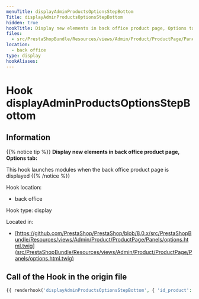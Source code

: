 ```yaml
---
menuTitle: displayAdminProductsOptionsStepBottom
Title: displayAdminProductsOptionsStepBottom
hidden: true
hookTitle: Display new elements in back office product page, Options tab
files:
  - src/PrestaShopBundle/Resources/views/Admin/Product/ProductPage/Panels/options.html.twig
location:
  - back office
type: display
hookAliases:
---
```


# Hook displayAdminProductsOptionsStepBottom

## Information

{{% notice tip %}}
**Display new elements in back office product page, Options tab:** 

This hook launches modules when the back office product page is displayed
{{% /notice %}}

Hook location:
  - back office

Hook type: display

Located in: 
  - [https://github.com/PrestaShop/PrestaShop/blob/8.0.x/src/PrestaShopBundle/Resources/views/Admin/Product/ProductPage/Panels/options.html.twig](src/PrestaShopBundle/Resources/views/Admin/Product/ProductPage/Panels/options.html.twig)

## Call of the Hook in the origin file

```php
{{ renderhook('displayAdminProductsOptionsStepBottom', { 'id_product': productId }) }}
```